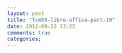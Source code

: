 ```yaml
---
layout: post
title: "fcm55-libre-office-part-10"
date: 2012-09-22 13:23
comments: true
categories: 
---
```

